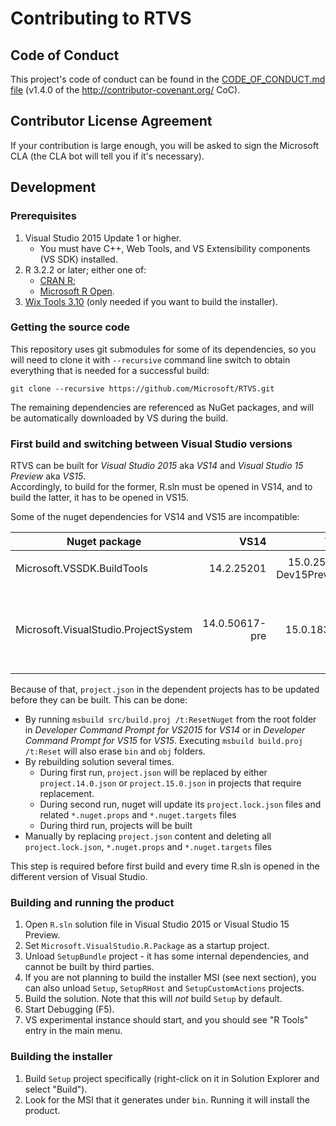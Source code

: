 # Contributing to RTVS

## Code of Conduct
This project's code of conduct can be found in the [CODE_OF_CONDUCT.md file](CODE_OF_CONDUCT.md)
(v1.4.0 of the http://contributor-covenant.org/ CoC).

## Contributor License Agreement
If your contribution is large enough, you will be asked to sign the Microsoft CLA (the CLA bot will tell you if it's necessary).

## Development

### Prerequisites

1. Visual Studio 2015 Update 1 or higher.
   - You must have C++, Web Tools, and VS Extensibility components (VS SDK) installed.
1. R 3.2.2 or later; either one of:
   - [CRAN R](https://cran.r-project.org/bin/windows/);
   - [Microsoft R Open](https://mran.revolutionanalytics.com/open/).
1. [Wix Tools 3.10](https://wix.codeplex.com/releases/view/617257) (only needed if you want to build the installer).

### Getting the source code

This repository uses git submodules for some of its dependencies, so you will need to clone it with `--recursive` command line
switch to obtain everything that is needed for a successful build:

```shell
git clone --recursive https://github.com/Microsoft/RTVS.git
```

The remaining dependencies are referenced as NuGet packages, and will be automatically downloaded by VS during the build.

### First build and switching between Visual Studio versions
RTVS can be built for *Visual Studio 2015* aka *VS14* and *Visual Studio 15 Preview* aka *VS15*. 	
Accordingly, to build for the former, R.sln must be opened in VS14, and to build the latter, it has to be opened in VS15.

Some of the nuget dependencies for VS14 and VS15 are incompatible:

| Nuget package                        | VS14           | VS15                     | Dependent projects
| ------------------------------------ |---------------:| ------------------------:| ------------------
| Microsoft.VSSDK.BuildTools           | 14.2.25201     | 15.0.25201-Dev15Preview2 | <ul><li>Microsoft.VisualStudio.R.Package</li></ul>
| Microsoft.VisualStudio.ProjectSystem | 14.0.50617-pre | 15.0.183-pre             | <ul><li>Microsoft.VisualStudio.ProjectSystem.FileSystemMirroring</li><li>Microsoft.VisualStudio.ProjectSystem.FileSystemMirroring.Test</li><li>Microsoft.VisualStudio.R.Package</li><li>Microsoft.VisualStudio.R.Package.Test</li><li>Microsoft.VisualStudio.Shell.Mocks</li></ul>

Because of that, `project.json` in the dependent projects has to be updated before they can be built. This can be done:
- By running `msbuild src/build.proj /t:ResetNuget` from the root folder in *Developer Command Prompt for VS2015* for *VS14* or in *Developer Command Prompt for VS15* for *VS15*. Executing `msbuild build.proj /t:Reset` will also erase `bin` and `obj` folders.
- By rebuilding solution several times. 
  - During first run, `project.json` will be replaced by either `project.14.0.json` or `project.15.0.json` in projects that require replacement.
  - During second run, nuget will update its `project.lock.json` files and related `*.nuget.props` and `*.nuget.targets` files
  - During third run, projects will be built
- Manually by replacing `project.json` content and deleting all `project.lock.json`, `*.nuget.props` and `*.nuget.targets` files

This step is required before first build and every time R.sln is opened in the different version of Visual Studio.

### Building and running the product
1. Open `R.sln` solution file in Visual Studio 2015 or Visual Studio 15 Preview.
1. Set `Microsoft.VisualStudio.R.Package` as a startup project.
1. Unload `SetupBundle` project - it has some internal dependencies, and cannot be built by third parties.
1. If you are not planning to build the installer MSI (see next section), you can also unload `Setup`, `SetupRHost` and `SetupCustomActions` projects.
1. Build the solution. Note that this will _not_ build `Setup` by default.
1. Start Debugging (F5).
1. VS experimental instance should start, and you should see "R Tools" entry in the main menu.

### Building the installer
1. Build `Setup` project specifically (right-click on it in Solution Explorer and select "Build").
1. Look for the MSI that it generates under `bin`. Running it will install the product.
